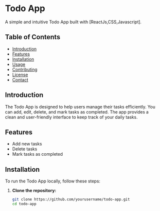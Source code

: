 # Todo App

A simple and intuitive Todo App built with [ReactJs,CSS,Javascript].

## Table of Contents

- [Introduction](#introduction)
- [Features](#features)
- [Installation](#installation)
- [Usage](#usage)
- [Contributing](#contributing)
- [License](#license)
- [Contact](#contact)

## Introduction

The Todo App is designed to help users manage their tasks efficiently. You can add, edit, delete, and mark tasks as completed. The app provides a clean and user-friendly interface to keep track of your daily tasks.

## Features

- Add new tasks
- Delete tasks
- Mark tasks as completed


## Installation

To run the Todo App locally, follow these steps:

1. **Clone the repository:**

   ```bash
   git clone https://github.com/yourusername/todo-app.git
   cd todo-app
